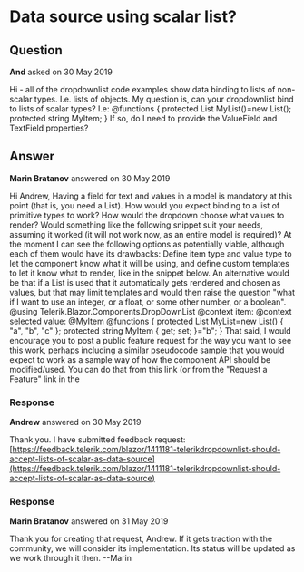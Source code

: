 # Data source using scalar list?

## Question

**And** asked on 30 May 2019

Hi - all of the dropdownlist code examples show data binding to lists of non-scalar types. I.e. lists of objects. My question is, can your dropdownlist bind to lists of scalar types? I.e: <TelerikDropDownList Data="@MyList" bind-Value=@MyItem /> @functions { protected List<string> MyList()=new List<string>(); protected string MyItem; } If so, do I need to provide the ValueField and TextField properties?

## Answer

**Marin Bratanov** answered on 30 May 2019

Hi Andrew, Having a field for text and values in a model is mandatory at this point (that is, you need a List<someObject>). How would you expect binding to a list of primitive types to work? How would the dropdown choose what values to render? Would something like the following snippet suit your needs, assuming it worked (it will not work now, as an entire model is required)? At the moment I can see the following options as potentially viable, although each of them would have its drawbacks: Define item type and value type to let the component know what it will be using, and define custom templates to let it know what to render, like in the snippet below. An alternative would be that if a List<string> is used that it automatically gets rendered and chosen as values, but that may limit templates and would then raise the question "what if I want to use an integer, or a float, or some other number, or a boolean". @using Telerik.Blazor.Components.DropDownList <TelerikDropDownList Data="@MyList" bind-Value=@MyItem TItem="string" TValue="string"> <ValueTemplate> @context </ValueTemplate> <ItemTemplate> item: @context </ItemTemplate> </TelerikDropDownList> selected value: @MyItem @functions { protected List<string> MyList=new List<string>() { "a", "b", "c" }; protected string MyItem { get; set; }="b"; } That said, I would encourage you to post a public feature request for the way you want to see this work, perhaps including a similar pseudocode sample that you would expect to work as a sample way of how the component API should be modified/used. You can do that from this link (or from the "Request a Feature" link in the

### Response

**Andrew** answered on 30 May 2019

Thank you. I have submitted feedback request: [https://feedback.telerik.com/blazor/1411181-telerikdropdownlist-should-accept-lists-of-scalar-as-data-source](https://feedback.telerik.com/blazor/1411181-telerikdropdownlist-should-accept-lists-of-scalar-as-data-source)

### Response

**Marin Bratanov** answered on 31 May 2019

Thank you for creating that request, Andrew. If it gets traction with the community, we will consider its implementation. Its status will be updated as we work through it then. --Marin

